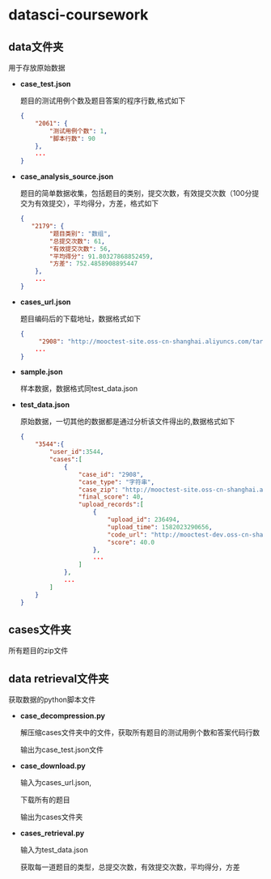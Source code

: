 # datasci-coursework
## data文件夹
用于存放原始数据
- **case_test.json**   

  题目的测试用例个数及题目答案的程序行数,格式如下

  ```json
  {
      "2061": {
          "测试用例个数": 1,
          "脚本行数": 90
      },
      ...
  }
  ```

- **case_analysis_source.json**

  题目的简单数据收集，包括题目的类别，提交次数，有效提交次数（100分提交为有效提交），平均得分，方差，格式如下

  ```json
  {
     "2179": {
          "题目类别": "数组",
          "总提交次数": 61,
          "有效提交次数": 56,
          "平均得分": 91.80327868852459,
          "方差": 752.4858908895447
      },
      ...
  }
  ```

- **cases_url.json**

  题目编码后的下载地址，数据格式如下

  ```json
  {
       "2908": "http://mooctest-site.oss-cn-shanghai.aliyuncs.com/target/%E5%8D%95%E8%AF%8D%E5%88%86%E7%B1%BB_1581144899702.zip",
      ...
  }
  ```

- **sample.json**

  样本数据，数据格式同test_data.json

- **test_data.json**

  原始数据，一切其他的数据都是通过分析该文件得出的,数据格式如下

  ```json
  {
      "3544":{
          "user_id":3544,
          "cases":[
              {
                  "case_id": "2908",
                  "case_type": "字符串",
                  "case_zip": "http://mooctest-site.oss-cn-shanghai.aliyuncs.com/target/单词分类_1581144899702.zip",
                  "final_score": 40,
                  "upload_records":[
                      {
                          "upload_id": 236494,
                          "upload_time": 1582023290656,
                          "code_url": "http://mooctest-dev.oss-cn-shanghai.aliyuncs.com/data/answers/4238/3544/%E5%8D%95%E8%AF%8D%E5%88%86%E7%B1%BB_1582023289869.zip",
                          "score": 40.0
                      },
                      ...
                  ]
              },
              ...
          ]
      }
  }
  ```

## cases文件夹

所有题目的zip文件

## data retrieval文件夹

获取数据的python脚本文件

- **case_decompression.py**

  解压缩cases文件夹中的文件，获取所有题目的测试用例个数和答案代码行数

  输出为case_test.json文件

- **case_download.py**

  输入为cases_url.json,

  下载所有的题目

  输出为cases文件夹

- **cases_retrieval.py**

  输入为test_data.json

  获取每一道题目的类型，总提交次数，有效提交次数，平均得分，方差

  

  